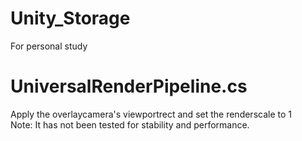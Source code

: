 # Unity_Storage
For personal study

# UniversalRenderPipeline.cs

  Apply the overlaycamera's viewportrect and set the renderscale to 1  
  Note: It has not been tested for stability and performance.  

